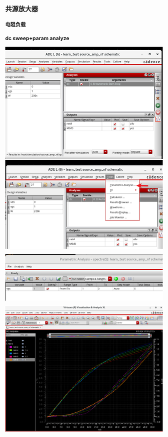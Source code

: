 ## 共源放大器
### 电阻负载
### dc sweep+param analyze
![300](https://raw.githubusercontent.com/acdefg/cdn/main/obsidian/20230414212952.png)
![300](https://raw.githubusercontent.com/acdefg/cdn/main/obsidian/20230414213051.png)

![300](https://raw.githubusercontent.com/acdefg/cdn/main/obsidian/20230414213123.png)

![300](https://raw.githubusercontent.com/acdefg/cdn/main/obsidian/20230414212903.png)
